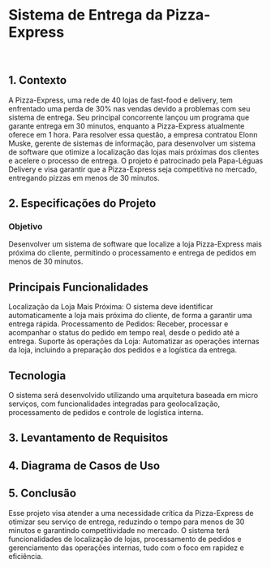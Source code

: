 <h1>Sistema de Entrega da Pizza-Express</h1>
<br>
<h2>1. Contexto</h2>
<p>A Pizza-Express, uma rede de 40 lojas de fast-food e delivery, tem enfrentado uma perda de 30% nas vendas devido a problemas com seu sistema de entrega. Seu principal concorrente lançou um programa que garante entrega em 30 minutos, enquanto a Pizza-Express atualmente oferece em 1 hora. Para resolver essa questão, a empresa contratou Elonn Muske, gerente de sistemas de informação, para desenvolver um sistema de software que otimize a localização das lojas mais próximas dos clientes e acelere o processo de entrega.
O projeto é patrocinado pela Papa-Léguas Delivery e visa garantir que a Pizza-Express seja competitiva no mercado, entregando pizzas em menos de 30 minutos.</p>
<h2>2. Especificações do Projeto</h2>
<h3>Objetivo</h3>
<p>Desenvolver um sistema de software que localize a loja Pizza-Express mais próxima do cliente, permitindo o processamento e entrega de pedidos em menos de 30 minutos.</p>
<h2>Principais Funcionalidades</h2>
<p>Localização da Loja Mais Próxima: O sistema deve identificar automaticamente a loja mais próxima do cliente, de forma a garantir uma entrega rápida.
Processamento de Pedidos: Receber, processar e acompanhar o status do pedido em tempo real, desde o pedido até a entrega.
Suporte às operações da Loja: Automatizar as operações internas da loja, incluindo a preparação dos pedidos e a logística da entrega.</p>
<h2>Tecnologia</h2>
<p>O sistema será desenvolvido utilizando uma arquitetura baseada em micro serviços, com funcionalidades integradas para geolocalização, processamento de pedidos e controle de logística interna.</p>
<h2>3. Levantamento de Requisitos</h2>
<h2>4. Diagrama de Casos de Uso</h2>
<h2>5. Conclusão</h2>
<p>Esse projeto visa atender a uma necessidade crítica da Pizza-Express de otimizar seu serviço de entrega, reduzindo o tempo para menos de 30 minutos e garantindo competitividade no mercado. O sistema terá funcionalidades de localização de lojas, processamento de pedidos e gerenciamento das operações internas, tudo com o foco em rapidez e eficiência.</p>

















